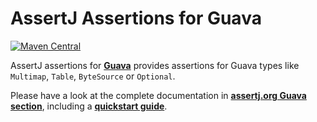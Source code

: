 AssertJ Assertions for Guava
============================

[![Maven Central](https://maven-badges.herokuapp.com/maven-central/org.assertj/assertj-guava/badge.svg)](https://maven-badges.herokuapp.com/maven-central/org.assertj/assertj-guava)

AssertJ assertions for [**Guava**](https://github.com/google/guava) provides assertions for Guava types like `Multimap`, `Table`, `ByteSource` or `Optional`.

Please have a look at the complete documentation in [**assertj.org Guava section**](http://joel-costigliola.github.io/assertj/assertj-guava.html), including a [**quickstart guide**](http://joel-costigliola.github.io/assertj/assertj-guava.html#quickstart).
